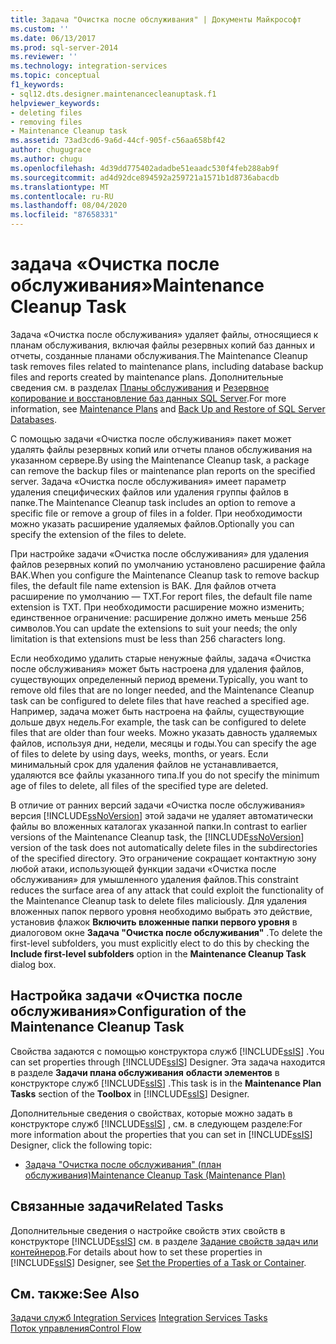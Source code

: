 ```yaml
---
title: Задача "Очистка после обслуживания" | Документы Майкрософт
ms.custom: ''
ms.date: 06/13/2017
ms.prod: sql-server-2014
ms.reviewer: ''
ms.technology: integration-services
ms.topic: conceptual
f1_keywords:
- sql12.dts.designer.maintenancecleanuptask.f1
helpviewer_keywords:
- deleting files
- removing files
- Maintenance Cleanup task
ms.assetid: 73ad3cd6-9a6d-44cf-905f-c56aa658bf42
author: chugugrace
ms.author: chugu
ms.openlocfilehash: 4d39dd775402adadbe51eaadc530f4feb288ab9f
ms.sourcegitcommit: ad4d92dce894592a259721a1571b1d8736abacdb
ms.translationtype: MT
ms.contentlocale: ru-RU
ms.lasthandoff: 08/04/2020
ms.locfileid: "87658331"
---
```

# <a name="maintenance-cleanup-task"></a><span data-ttu-id="f14f7-102">задача «Очистка после обслуживания»</span><span class="sxs-lookup"><span data-stu-id="f14f7-102">Maintenance Cleanup Task</span></span>
  <span data-ttu-id="f14f7-103">Задача «Очистка после обслуживания» удаляет файлы, относящиеся к планам обслуживания, включая файлы резервных копий баз данных и отчеты, созданные планами обслуживания.</span><span class="sxs-lookup"><span data-stu-id="f14f7-103">The Maintenance Cleanup task removes files related to maintenance plans, including database backup files and reports created by maintenance plans.</span></span> <span data-ttu-id="f14f7-104">Дополнительные сведения см. в разделах [Планы обслуживания](../../relational-databases/maintenance-plans/maintenance-plans.md) и [Резервное копирование и восстановление баз данных SQL Server](../../relational-databases/backup-restore/back-up-and-restore-of-sql-server-databases.md).</span><span class="sxs-lookup"><span data-stu-id="f14f7-104">For more information, see [Maintenance Plans](../../relational-databases/maintenance-plans/maintenance-plans.md) and [Back Up and Restore of SQL Server Databases](../../relational-databases/backup-restore/back-up-and-restore-of-sql-server-databases.md).</span></span>  
  
 <span data-ttu-id="f14f7-105">С помощью задачи «Очистка после обслуживания» пакет может удалять файлы резервных копий или отчеты планов обслуживания на указанном сервере.</span><span class="sxs-lookup"><span data-stu-id="f14f7-105">By using the Maintenance Cleanup task, a package can remove the backup files or maintenance plan reports on the specified server.</span></span> <span data-ttu-id="f14f7-106">Задача «Очистка после обслуживания» имеет параметр удаления специфических файлов или удаления группы файлов в папке.</span><span class="sxs-lookup"><span data-stu-id="f14f7-106">The Maintenance Cleanup task includes an option to remove a specific file or remove a group of files in a folder.</span></span> <span data-ttu-id="f14f7-107">При необходимости можно указать расширение удаляемых файлов.</span><span class="sxs-lookup"><span data-stu-id="f14f7-107">Optionally you can specify the extension of the files to delete.</span></span>  
  
 <span data-ttu-id="f14f7-108">При настройке задачи «Очистка после обслуживания» для удаления файлов резервных копий по умолчанию установлено расширение файла BAK.</span><span class="sxs-lookup"><span data-stu-id="f14f7-108">When you configure the Maintenance Cleanup task to remove backup files, the default file name extension is BAK.</span></span> <span data-ttu-id="f14f7-109">Для файлов отчета расширение по умолчанию — TXT.</span><span class="sxs-lookup"><span data-stu-id="f14f7-109">For report files, the default file name extension is TXT.</span></span> <span data-ttu-id="f14f7-110">При необходимости расширение можно изменить; единственное ограничение: расширение должно иметь меньше 256 символов.</span><span class="sxs-lookup"><span data-stu-id="f14f7-110">You can update the extensions to suit your needs; the only limitation is that extensions must be less than 256 characters long.</span></span>  
  
 <span data-ttu-id="f14f7-111">Если необходимо удалить старые ненужные файлы, задача «Очистка после обслуживания» может быть настроена для удаления файлов, существующих определенный период времени.</span><span class="sxs-lookup"><span data-stu-id="f14f7-111">Typically, you want to remove old files that are no longer needed, and the Maintenance Cleanup task can be configured to delete files that have reached a specified age.</span></span> <span data-ttu-id="f14f7-112">Например, задача может быть настроена на файлы, существующие дольше двух недель.</span><span class="sxs-lookup"><span data-stu-id="f14f7-112">For example, the task can be configured to delete files that are older than four weeks.</span></span> <span data-ttu-id="f14f7-113">Можно указать давность удаляемых файлов, используя дни, недели, месяцы и годы.</span><span class="sxs-lookup"><span data-stu-id="f14f7-113">You can specify the age of files to delete by using days, weeks, months, or years.</span></span> <span data-ttu-id="f14f7-114">Если минимальный срок для удаления файлов не устанавливается, удаляются все файлы указанного типа.</span><span class="sxs-lookup"><span data-stu-id="f14f7-114">If you do not specify the minimum age of files to delete, all files of the specified type are deleted.</span></span>  
  
 <span data-ttu-id="f14f7-115">В отличие от ранних версий задачи «Очистка после обслуживания» версия [!INCLUDE[ssNoVersion](../../includes/ssnoversion-md.md)] этой задачи не удаляет автоматически файлы во вложенных каталогах указанной папки.</span><span class="sxs-lookup"><span data-stu-id="f14f7-115">In contrast to earlier versions of the Maintenance Cleanup task, the [!INCLUDE[ssNoVersion](../../includes/ssnoversion-md.md)] version of the task does not automatically delete files in the subdirectories of the specified directory.</span></span> <span data-ttu-id="f14f7-116">Это ограничение сокращает контактную зону любой атаки, использующей функции задачи «Очистка после обслуживания» для умышленного удаления файлов.</span><span class="sxs-lookup"><span data-stu-id="f14f7-116">This constraint reduces the surface area of any attack that could exploit the functionality of the Maintenance Cleanup task to delete files maliciously.</span></span> <span data-ttu-id="f14f7-117">Для удаления вложенных папок первого уровня необходимо выбрать это действие, установив флажок **Включить вложенные папки первого уровня** в диалоговом окне **Задача "Очистка после обслуживания"** .</span><span class="sxs-lookup"><span data-stu-id="f14f7-117">To delete the first-level subfolders, you must explicitly elect to do this by checking the **Include first-level subfolders** option in the **Maintenance Cleanup Task** dialog box.</span></span>  
  
## <a name="configuration-of-the-maintenance-cleanup-task"></a><span data-ttu-id="f14f7-118">Настройка задачи «Очистка после обслуживания»</span><span class="sxs-lookup"><span data-stu-id="f14f7-118">Configuration of the Maintenance Cleanup Task</span></span>  
 <span data-ttu-id="f14f7-119">Свойства задаются с помощью конструктора служб [!INCLUDE[ssIS](../../includes/ssis-md.md)] .</span><span class="sxs-lookup"><span data-stu-id="f14f7-119">You can set properties through [!INCLUDE[ssIS](../../includes/ssis-md.md)] Designer.</span></span> <span data-ttu-id="f14f7-120">Эта задача находится в разделе **Задачи плана обслуживания** **области элементов** в конструкторе служб [!INCLUDE[ssIS](../../includes/ssis-md.md)] .</span><span class="sxs-lookup"><span data-stu-id="f14f7-120">This task is in the **Maintenance Plan Tasks** section of the **Toolbox** in [!INCLUDE[ssIS](../../includes/ssis-md.md)] Designer.</span></span>  
  
 <span data-ttu-id="f14f7-121">Дополнительные сведения о свойствах, которые можно задать в конструкторе служб [!INCLUDE[ssIS](../../includes/ssis-md.md)] , см. в следующем разделе:</span><span class="sxs-lookup"><span data-stu-id="f14f7-121">For more information about the properties that you can set in [!INCLUDE[ssIS](../../includes/ssis-md.md)] Designer, click the following topic:</span></span>  
  
-   [<span data-ttu-id="f14f7-122">Задача "Очистка после обслуживания" (план обслуживания)</span><span class="sxs-lookup"><span data-stu-id="f14f7-122">Maintenance Cleanup Task &#40;Maintenance Plan&#41;</span></span>](../../relational-databases/maintenance-plans/maintenance-cleanup-task-maintenance-plan.md)  
  
## <a name="related-tasks"></a><span data-ttu-id="f14f7-123">Связанные задачи</span><span class="sxs-lookup"><span data-stu-id="f14f7-123">Related Tasks</span></span>  
 <span data-ttu-id="f14f7-124">Дополнительные сведения о настройке свойств этих свойств в конструкторе [!INCLUDE[ssIS](../../includes/ssis-md.md)] см. в разделе [Задание свойств задач или контейнеров](../set-the-properties-of-a-task-or-container.md).</span><span class="sxs-lookup"><span data-stu-id="f14f7-124">For details about how to set these properties in [!INCLUDE[ssIS](../../includes/ssis-md.md)] Designer, see [Set the Properties of a Task or Container](../set-the-properties-of-a-task-or-container.md).</span></span>  
  
## <a name="see-also"></a><span data-ttu-id="f14f7-125">См. также:</span><span class="sxs-lookup"><span data-stu-id="f14f7-125">See Also</span></span>  
 <span data-ttu-id="f14f7-126">[Задачи служб Integration Services](integration-services-tasks.md) </span><span class="sxs-lookup"><span data-stu-id="f14f7-126">[Integration Services Tasks](integration-services-tasks.md) </span></span>  
 [<span data-ttu-id="f14f7-127">Поток управления</span><span class="sxs-lookup"><span data-stu-id="f14f7-127">Control Flow</span></span>](control-flow.md)  
  
  
